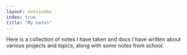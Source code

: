 ```yaml
---
layout: noteindex
index: true
title: "My notes"
---
```


Here is a collection of notes I have taken and docs I have written about various projects and topics, along with some notes from school.

